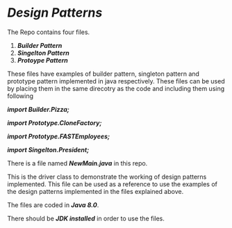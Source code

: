 # _**Design Patterns**_
    
The Repo contains four files.
    
1. _**Builder Pattern**_ 
1. _**Singelton Pattern**_
1. _**Protoype Pattern**_
    
These files have examples of builder pattern, singleton pattern and prototype pattern implemented in java respectively.
These files can be used by placing them in the same direcotry as the code and including them using following


   _**import Builder.Pizza;**_
    
   _**import Prototype.CloneFactory;**_
    
   _**import Prototype.FASTEmployees;**_
   
   _**import Singelton.President;**_
    
There is a file named _**NewMain.java**_ in this repo.

This is the driver class to demonstrate the working of design patterns implemented.
This file can be used as a reference to use the examples of the design patterns implemented in the files explained above.
    
The files are coded in _**Java 8.0**_.

There should be _**JDK installed**_ in order to use the files.
